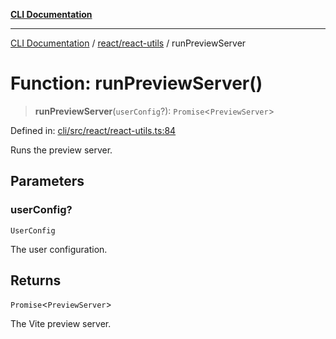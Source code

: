 [**CLI Documentation**](../../../README.md)

***

[CLI Documentation](../../../README.md) / [react/react-utils](../README.md) / runPreviewServer

# Function: runPreviewServer()

> **runPreviewServer**(`userConfig`?): `Promise`\<`PreviewServer`\>

Defined in: [cli/src/react/react-utils.ts:84](https://github.com/stonemjs/cli/blob/83156d7f07cad6e0545ad29ba32878fdd248ede2/src/react/react-utils.ts#L84)

Runs the preview server.

## Parameters

### userConfig?

`UserConfig`

The user configuration.

## Returns

`Promise`\<`PreviewServer`\>

The Vite preview server.
